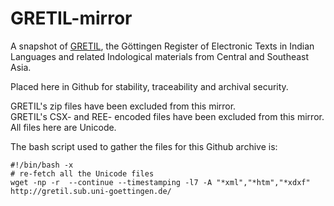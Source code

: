 # GRETIL-mirror

A snapshot of [GRETIL](http://gretil.sub.uni-goettingen.de/), the Göttingen Register of Electronic Texts in Indian Languages and related Indological materials from Central and Southeast Asia.

Placed here in Github for stability, traceability and archival security.

GRETIL's zip files have been excluded from this mirror.  
GRETIL's CSX- and REE- encoded files have been excluded from this mirror.  All files here are Unicode.



The bash script used to gather the files for this Github archive is:
```
#!/bin/bash -x
# re-fetch all the Unicode files
wget -np -r  ‐‐continue ‐‐timestamping -l7 -A "*xml","*htm","*xdxf" http://gretil.sub.uni-goettingen.de/
```
